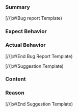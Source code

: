 ### Summary

[//]:#(Bug report Template)
### Expect Behavior

### Actual Behavior

[//]:#(End Bug Report Template)

[//]:#(Suggestion Template)
### Content

### Reason

[//]:#(End Suggestion Template)